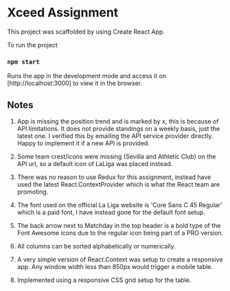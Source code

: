 # Xceed Assignment

This project was scaffolded by using Create React App.

To run the project

### `npm start`

Runs the app in the development mode and access it on [http://localhost:3000] to view it in the browser.

## Notes

1. App is missing the position trend and is marked by x, this is because of API limitations. It does not provide standings on a weekly basis, just the latest one. I verified this by emailing the API service provider directly. Happy to implement it if a new API is provided.

2. Some team crest/icons were missing (Sevilla and Athletic Club) on the API url, so a default icon of LaLiga was placed instead.

3. There was no reason to use Redux for this assignment, instead have used the latest React.ContextProvider which is what the React team are promoting.

4. The font used on the official La Liga website is 'Core Sans C 45 Regular' which is a paid font, I have instead gone for the default font setup.

5. The back arrow next to Matchday in the top header is a bold type of the Font Awesome icons due to the regular icon being part of a PRO version.

6. All columns can be sorted alphabetically or numerically.

7. A very simple version of React.Context was setup to create a responsive app. Any window width less than 850px would trigger a mobile table.

8. Implemented using a responsive CSS grid setup for the table.
